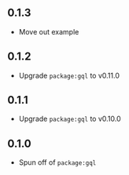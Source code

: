 ## 0.1.3

- Move out example

## 0.1.2

- Upgrade `package:gql` to v0.11.0

## 0.1.1

- Upgrade `package:gql` to v0.10.0

## 0.1.0

- Spun off of `package:gql`
